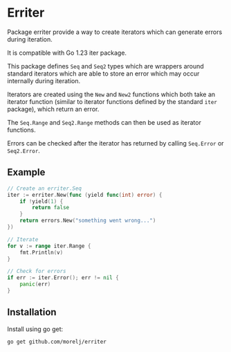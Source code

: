 # Erriter

Package erriter provide a way to create iterators which can generate errors during iteration.

It is compatible with Go 1.23 iter package.

This package defines `Seq` and `Seq2` types which are wrappers around standard iterators which are able to store an
error which may occur internally during iteration.

Iterators are created using the `New` and `New2` functions which both take an iterator function
(similar to iterator functions defined by the standard `iter` package), which return an error.

The `Seq.Range` and `Seq2.Range` methods can then be used as iterator functions.

Errors can be checked after the iterator has returned by calling `Seq.Error` or `Seq2.Error`.

## Example

```go
// Create an erriter.Seq
iter := erriter.New(func (yield func(int) error) {
    if !yield(1) {
        return false
    }
    return errors.New("something went wrong...")
})

// Iterate
for v := range iter.Range {
    fmt.Println(v)
}

// Check for errors
if err := iter.Error(); err != nil {
    panic(err)
}
```

## Installation

Install using go get:

```bash
go get github.com/morelj/erriter
```
